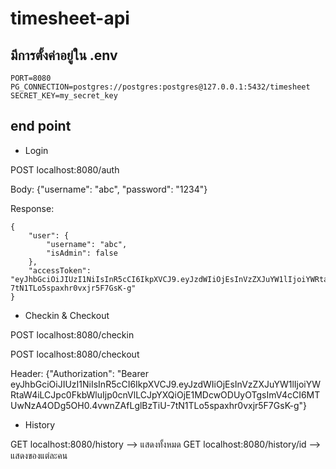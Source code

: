 # timesheet-api

## มีการตั้งค่าอยู่ใน .env

```
PORT=8080
PG_CONNECTION=postgres://postgres:postgres@127.0.0.1:5432/timesheet
SECRET_KEY=my_secret_key
```

## end point

- Login

POST localhost:8080/auth 

Body: {"username": "abc", "password": "1234"}

Response: 
```
{
    "user": {
        "username": "abc",
        "isAdmin": false
    },
    "accessToken": "eyJhbGciOiJIUzI1NiIsInR5cCI6IkpXVCJ9.eyJzdWIiOjEsInVzZXJuYW1lIjoiYWRtaW4iLCJpc0FkbWluIjp0cnVlLCJpYXQiOjE1MDcwODUyOTgsImV4cCI6MTUwNzA4ODg5OH0.4vwnZAfLglBzTiU-7tN1TLo5spaxhr0vxjr5F7GsK-g"
}
```

- Checkin & Checkout

POST localhost:8080/checkin

POST localhost:8080/checkout

Header: {"Authorization": "Bearer eyJhbGciOiJIUzI1NiIsInR5cCI6IkpXVCJ9.eyJzdWIiOjEsInVzZXJuYW1lIjoiYWRtaW4iLCJpc0FkbWluIjp0cnVlLCJpYXQiOjE1MDcwODUyOTgsImV4cCI6MTUwNzA4ODg5OH0.4vwnZAfLglBzTiU-7tN1TLo5spaxhr0vxjr5F7GsK-g"}

- History

GET localhost:8080/history --> แสดงทั้งหมด
GET localhost:8080/history/id --> แสดงของแต่ละคน
